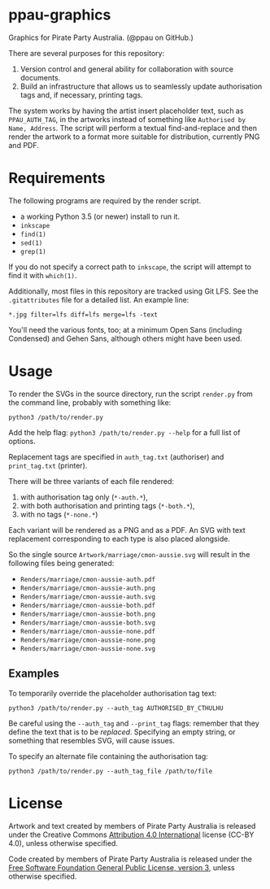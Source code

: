 # ppau-graphics
Graphics for Pirate Party Australia. 
(@ppau on GitHub.)

There are several purposes for this repository:

1. Version control and general ability for collaboration with source documents.
2. Build an infrastructure that allows us to seamlessly update authorisation tags and, if necessary, printing tags.

The system works by having the artist insert placeholder text, such as `PPAU_AUTH_TAG`, in the artworks instead of something like `Authorised by Name, Address`. The script will perform a textual find-and-replace and then render the artwork to a format more suitable for distribution, currently PNG and PDF. 

# Requirements 

The following programs are required by the render script. 

- a working Python 3.5 (or newer) install to run it.
- `inkscape` 
- `find(1)` 
- `sed(1)`
- `grep(1)`

If you do not specify a correct path to `inkscape`, the script will attempt to find it with `which(1)`.


Additionally, most files in this repository are tracked using Git LFS. See the `.gitattributes` file for a detailed list. An example line: 

`*.jpg filter=lfs diff=lfs merge=lfs -text` 

You'll need the various fonts, too; at a minimum Open Sans (including Condensed) and Gehen Sans, although others might have been used. 

# Usage 

To render the SVGs in the source directory, run the script `render.py` from the command line, probably with something like: 

`python3 /path/to/render.py` 

Add the help flag: `python3 /path/to/render.py --help` for a full list of options. 

Replacement tags are specified in `auth_tag.txt` (authoriser) and `print_tag.txt` (printer). 

There will be three variants of each file rendered:

1. with authorisation tag only (`*-auth.*`),
2. with both authorisation and printing tags (`*-both.*`),
3. with no tags (`*-none.*`)

Each variant will be rendered as a PNG and as a PDF. An SVG with text replacement corresponding to each type is also placed alongside. 

So the single source `Artwork/marriage/cmon-aussie.svg` will result in the following files being generated:

- `Renders/marriage/cmon-aussie-auth.pdf`
- `Renders/marriage/cmon-aussie-auth.png`
- `Renders/marriage/cmon-aussie-auth.svg`
- `Renders/marriage/cmon-aussie-both.pdf`
- `Renders/marriage/cmon-aussie-both.png`
- `Renders/marriage/cmon-aussie-both.svg`
- `Renders/marriage/cmon-aussie-none.pdf`
- `Renders/marriage/cmon-aussie-none.png`
- `Renders/marriage/cmon-aussie-none.svg`

## Examples 

To temporarily override the placeholder authorisation tag text: 

`python3 /path/to/render.py --auth_tag AUTHORISED_BY_CTHULHU`

Be careful using the `--auth_tag` and `--print_tag` flags: remember that they define the text that is to be *replaced*. Specifying an empty string, or something that resembles SVG, will cause issues. 

To specify an alternate file containing the authorisation tag:

`python3 /path/to/render.py --auth_tag_file /path/to/file`

# License

Artwork and text created by members of Pirate Party Australia is released under the Creative Commons [Attribution 4.0 International](https://creativecommons.org/licenses/by/4.0/) license (CC-BY 4.0), unless otherwise specified. 

Code created by members of Pirate Party Australia is released under the [Free Software Foundation General Public License, version 3](https://www.gnu.org/licenses/gpl-3.0.html), unless otherwise specified.
